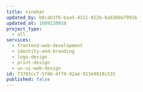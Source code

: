 ```yaml
---
title: ninebar
updated_by: b8cab3f6-baa5-4311-822b-8ad388e79916
updated_at: 1609220910
project_type:
  - all
services:
  - frontend-web-development
  - identity-and-branding
  - logo-design
  - print-design
  - ux-ui-web-design
id: f3703cc7-5f86-4ff9-92ae-913e9818c535
published: false
---
```

